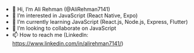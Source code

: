 - 👋 Hi, I’m Ali Rehman (@AliRehman7141)
- 👀 I’m interested in JavaScript (React Native, Expo)
- 🌱 I’m currently learning JavaScript (React.js, Node.js, Express, Flutter)
- 💞️ I’m looking to collaborate on JavaScript
- 📫 How to reach me (LinkedIn: https://www.linkedin.com/in/alirehman7141/)

<!---
AliRehman7141/AliRehman7141 is a ✨ special ✨ repository because its `README.md` (this file) appears on your GitHub profile.
You can click the Preview link to take a look at your changes.
--->
